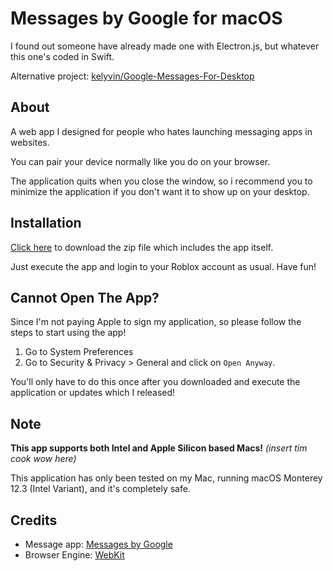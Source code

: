# Messages by Google for macOS

I found out someone have already made one with Electron.js, but whatever this one's coded in Swift.

Alternative project: [kelyvin/Google-Messages-For-Desktop](https://github.com/kelyvin/Google-Messages-For-Desktop)

## About

A web app I designed for people who hates launching messaging apps in websites.

You can pair your device normally like you do on your browser.

The application quits when you close the window, so i recommend you to minimize the application if you don't want it to show up on your desktop.

## Installation

[Click here](https://github.com/raymond-1227/GMessages/releases/latest) to download the zip file which includes the app itself.

Just execute the app and login to your Roblox account as usual. Have fun!

## Cannot Open The App?

Since I'm not paying Apple to sign my application, so please follow the steps to start using the app!
1. Go to System Preferences 
2. Go to Security & Privacy > General and click on `Open Anyway`.

You'll only have to do this once after you downloaded and execute the application or updates which I released!

## Note

**This app supports both Intel and Apple Silicon based Macs!** *(insert tim cook wow here)*

This application has only been tested on my Mac, running macOS Monterey 12.3 (Intel Variant), and it's completely safe.

## Credits

 - Message app: [Messages by Google](https://messages.google.com/)
 - Browser Engine: [WebKit](https://webkit.org/)
